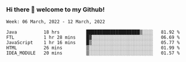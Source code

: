 ### Hi there 👋 welcome to my Github! 

<!--START_SECTION:waka-->
```text
Week: 06 March, 2022 - 12 March, 2022

Java          18 hrs          ████████████████████▒░░░░   81.92 % 
FTL           1 hr 28 mins    █▓░░░░░░░░░░░░░░░░░░░░░░░   06.69 % 
JavaScript    1 hr 16 mins    █▒░░░░░░░░░░░░░░░░░░░░░░░   05.77 % 
HTML          26 mins         ▒░░░░░░░░░░░░░░░░░░░░░░░░   01.99 % 
IDEA_MODULE   20 mins         ▒░░░░░░░░░░░░░░░░░░░░░░░░   01.57 % 
```
<!--END_SECTION:waka-->

